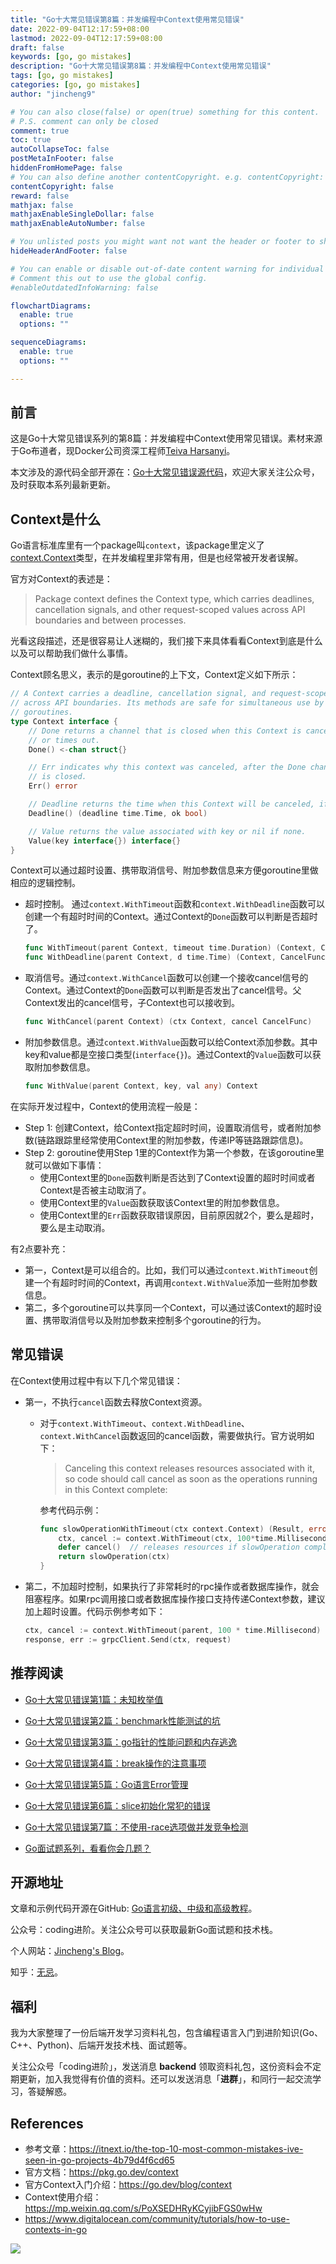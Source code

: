 ```yaml
---
title: "Go十大常见错误第8篇：并发编程中Context使用常见错误"
date: 2022-09-04T12:17:59+08:00
lastmod: 2022-09-04T12:17:59+08:00
draft: false
keywords: [go, go mistakes]
description: "Go十大常见错误第8篇：并发编程中Context使用常见错误"
tags: [go, go mistakes]
categories: [go, go mistakes]
author: "jincheng9"

# You can also close(false) or open(true) something for this content.
# P.S. comment can only be closed
comment: true
toc: true
autoCollapseToc: false
postMetaInFooter: false
hiddenFromHomePage: false
# You can also define another contentCopyright. e.g. contentCopyright: "This is another copyright."
contentCopyright: false
reward: false
mathjax: false
mathjaxEnableSingleDollar: false
mathjaxEnableAutoNumber: false

# You unlisted posts you might want not want the header or footer to show
hideHeaderAndFooter: false

# You can enable or disable out-of-date content warning for individual post.
# Comment this out to use the global config.
#enableOutdatedInfoWarning: false

flowchartDiagrams:
  enable: true
  options: ""

sequenceDiagrams: 
  enable: true
  options: ""

---
```


## 前言

这是Go十大常见错误系列的第8篇：并发编程中Context使用常见错误。素材来源于Go布道者，现Docker公司资深工程师[Teiva Harsanyi](https://teivah.medium.com/)。

本文涉及的源代码全部开源在：[Go十大常见错误源代码](https://github.com/jincheng9/go-tutorial/tree/main/workspace/senior/p28)，欢迎大家关注公众号，及时获取本系列最新更新。



## Context是什么

Go语言标准库里有一个package叫`context`，该package里定义了[context.Context](https://pkg.go.dev/context)类型，在并发编程里非常有用，但是也经常被开发者误解。

官方对Context的表述是：

> Package context defines the Context type, which carries deadlines, cancellation signals, and other request-scoped values across API boundaries and between processes.

光看这段描述，还是很容易让人迷糊的，我们接下来具体看看Context到底是什么以及可以帮助我们做什么事情。

Context顾名思义，表示的是goroutine的上下文，Context定义如下所示：

```go
// A Context carries a deadline, cancellation signal, and request-scoped values
// across API boundaries. Its methods are safe for simultaneous use by multiple
// goroutines.
type Context interface {
    // Done returns a channel that is closed when this Context is canceled
    // or times out.
    Done() <-chan struct{}

    // Err indicates why this context was canceled, after the Done channel
    // is closed.
    Err() error

    // Deadline returns the time when this Context will be canceled, if any.
    Deadline() (deadline time.Time, ok bool)

    // Value returns the value associated with key or nil if none.
    Value(key interface{}) interface{}
}
```

Context可以通过超时设置、携带取消信号、附加参数信息来方便goroutine里做相应的逻辑控制。

- 超时控制。 通过`context.WithTimeout`函数和`context.WithDeadline`函数可以创建一个有超时时间的Context。通过Context的`Done`函数可以判断是否超时了。

  ```go
  func WithTimeout(parent Context, timeout time.Duration) (Context, CancelFunc)
  func WithDeadline(parent Context, d time.Time) (Context, CancelFunc)
  ```

- 取消信号。通过`context.WithCancel`函数可以创建一个接收cancel信号的Context。通过Context的`Done`函数可以判断是否发出了cancel信号。父Context发出的cancel信号，子Context也可以接收到。

  ```go
  func WithCancel(parent Context) (ctx Context, cancel CancelFunc)
  ```

- 附加参数信息。通过`context.WithValue`函数可以给Context添加参数。其中key和value都是空接口类型(`interface{}`)。通过Context的`Value`函数可以获取附加参数信息。

  ```go
  func WithValue(parent Context, key, val any) Context
  ```

在实际开发过程中，Context的使用流程一般是：

* Step 1: 创建Context，给Context指定超时时间，设置取消信号，或者附加参数(链路跟踪里经常使用Context里的附加参数，传递IP等链路跟踪信息)。
* Step 2: goroutine使用Step 1里的Context作为第一个参数，在该goroutine里就可以做如下事情：
  * 使用Context里的`Done`函数判断是否达到了Context设置的超时时间或者Context是否被主动取消了。
  * 使用Context里的`Value`函数获取该Context里的附加参数信息。
  * 使用Context里的`Err`函数获取错误原因，目前原因就2个，要么是超时，要么是主动取消。

有2点要补充：

* 第一，Context是可以组合的。比如，我们可以通过`context.WithTimeout`创建一个有超时时间的Context，再调用`context.WithValue`添加一些附加参数信息。
* 第二，多个goroutine可以共享同一个Context，可以通过该Context的超时设置、携带取消信号以及附加参数来控制多个goroutine的行为。



## 常见错误

在Context使用过程中有以下几个常见错误：

* 第一，不执行`cancel`函数去释放Context资源。

  * 对于`context.WithTimeout`、`context.WithDeadline`、`context.WithCancel`函数返回的cancel函数，需要做执行。官方说明如下：

    > Canceling this context releases resources associated with it, so code should call cancel as soon as the operations running in this Context complete:

    参考代码示例：

    ```go
    func slowOperationWithTimeout(ctx context.Context) (Result, error) {
    	ctx, cancel := context.WithTimeout(ctx, 100*time.Millisecond)
    	defer cancel()  // releases resources if slowOperation completes before timeout elapses
    	return slowOperation(ctx)
    }
    ```

* 第二，不加超时控制，如果执行了非常耗时的rpc操作或者数据库操作，就会阻塞程序。如果rpc调用接口或者数据库操作接口支持传递Context参数，建议加上超时设置。代码示例参考如下：

  ```go
  ctx, cancel := context.WithTimeout(parent, 100 * time.Millisecond)
  response, err := grpcClient.Send(ctx, request)
  ```



## 推荐阅读

* [Go十大常见错误第1篇：未知枚举值](https://mp.weixin.qq.com/s?__biz=Mzg2MTcwNjc1Mg==&mid=2247484146&idx=1&sn=10fb12b643a2e37c090e5aa3bc583152&chksm=ce124d9df965c48bb954aeddabdff3db12738ded3875542250c5d0ef6cfd4417fc56580288b1&token=1912894792&lang=zh_CN#rd)

* [Go十大常见错误第2篇：benchmark性能测试的坑](https://mp.weixin.qq.com/s?__biz=Mzg2MTcwNjc1Mg==&mid=2247484163&idx=1&sn=b28d61c1f3ec9d914e698dce105ba5d1&chksm=ce124c6cf965c57a90bc85a5295ed9375103de20607b509f845583ff6686385df0ed96653d00&token=1912894792&lang=zh_CN#rd)

* [Go十大常见错误第3篇：go指针的性能问题和内存逃逸](https://mp.weixin.qq.com/s?__biz=Mzg2MTcwNjc1Mg==&mid=2247484247&idx=1&sn=faf716627afb00df646cecff023fb63c&chksm=ce124c38f965c52efd009a4c98691d56b5765dc7dce98aa49b226ad9274bd062d8d01e702e91&token=1899277735&lang=zh_CN#rd)

* [Go十大常见错误第4篇：break操作的注意事项](https://mp.weixin.qq.com/s?__biz=Mzg2MTcwNjc1Mg==&mid=2247484262&idx=1&sn=c1bea8af60444a4ef73c4d4d7a09d16d&chksm=ce124c09f965c51f3663ac9089a792d36c3685850e12695dd26d15a1a50f393b2d7c92b9983a&token=461369035&lang=zh_CN#rd)

* [Go十大常见错误第5篇：Go语言Error管理](https://mp.weixin.qq.com/s?__biz=Mzg2MTcwNjc1Mg==&mid=2247484274&idx=1&sn=711abea3c6fd5d15341ee1b34da8a160&chksm=ce124c1df965c50b3af84965f7ed30b574cd0b247ea6f77b944ec858bd43ee37f4c1554a5bce&token=1846351524&lang=zh_CN#rd)

* [Go十大常见错误第6篇：slice初始化常犯的错误](https://mp.weixin.qq.com/s?__biz=Mzg2MTcwNjc1Mg==&mid=2247484289&idx=1&sn=2b8171458cde4425b28fdf8f51df8d7c&chksm=ce124ceef965c5f8a14f5951457ce2ac0ecc4612cf2013957f1d818b6e74da7c803b9df1d394&token=1477304797&lang=zh_CN#rd)

* [Go十大常见错误第7篇：不使用-race选项做并发竞争检测](https://mp.weixin.qq.com/s?__biz=Mzg2MTcwNjc1Mg==&mid=2247484299&idx=1&sn=583c3470a76e93b0af0d5fc04fe29b55&chksm=ce124ce4f965c5f20de5887b113eab91f7c2654a941491a789e4ac53c298fbadb4367acee9bb&token=1918756920&lang=zh_CN#rd)

* [Go面试题系列，看看你会几题？](https://mp.weixin.qq.com/mp/appmsgalbum?__biz=Mzg2MTcwNjc1Mg==&action=getalbum&album_id=2199553588283179010#wechat_redirect)

  

## 开源地址

文章和示例代码开源在GitHub: [Go语言初级、中级和高级教程](https://github.com/jincheng9/go-tutorial)。

公众号：coding进阶。关注公众号可以获取最新Go面试题和技术栈。

个人网站：[Jincheng's Blog](https://jincheng9.github.io/)。

知乎：[无忌](https://www.zhihu.com/people/thucuhkwuji)。



## 福利

我为大家整理了一份后端开发学习资料礼包，包含编程语言入门到进阶知识(Go、C++、Python)、后端开发技术栈、面试题等。

关注公众号「coding进阶」，发送消息 **backend** 领取资料礼包，这份资料会不定期更新，加入我觉得有价值的资料。还可以发送消息「**进群**」，和同行一起交流学习，答疑解惑。



## References

* 参考文章：https://itnext.io/the-top-10-most-common-mistakes-ive-seen-in-go-projects-4b79d4f6cd65
* 官方文档：https://pkg.go.dev/context
* 官方Context入门介绍：https://go.dev/blog/context
* Context使用介绍：https://mp.weixin.qq.com/s/PoXSEDHRyKCyjibFGS0wHw
* https://www.digitalocean.com/community/tutorials/how-to-use-contexts-in-go

![](/img/wechat.png)

